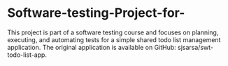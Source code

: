 # Software-testing-Project-for-
This project is part of a software testing course and focuses on planning, executing, and automating tests for a simple shared todo list management application. The original application is available on GitHub: sjsarsa/swt-todo-list-app.
